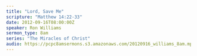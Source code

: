 ```yaml
---
title: "Lord, Save Me"
scripture: "Matthew 14:22-33"
date: 2012-09-16T08:00:00Z
speaker: Ron Williams
sermon_type: 8am
series: "The Miracles of Christ"
audio: https://pcpc8amsermons.s3.amazonaws.com/20120916_williams_8am.mp3 
---
```



